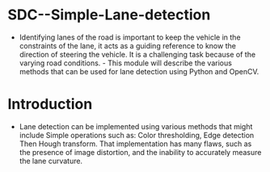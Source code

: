 # SDC--Simple-Lane-detection
- Identifying lanes of the road is important to keep the vehicle in the constraints of the lane, it acts as a guiding reference to know the direction of steering the vehicle. It is a challenging task because of the varying road conditions. - This module will describe the various methods that can be used for lane detection using Python and OpenCV.

# Introduction
- Lane detection can be implemented using various methods that might include Simple operations such as: Color thresholding, Edge detection Then Hough transform. That implementation has many flaws, such as the presence of image distortion, and the inability to accurately measure the lane curvature.

